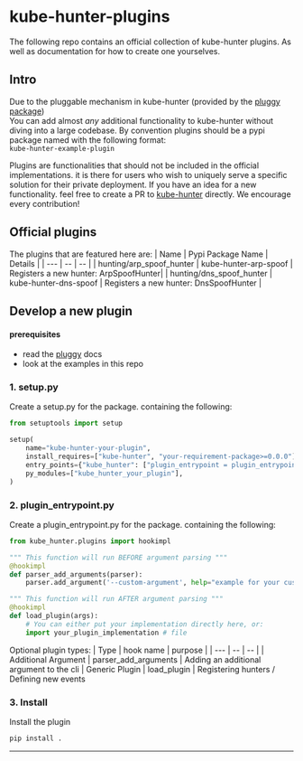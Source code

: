 # kube-hunter-plugins
The following repo contains an official collection of kube-hunter plugins.
As well as documentation for how to create one yourselves.

## Intro
Due to the pluggable mechanism in kube-hunter (provided by the [pluggy package](https://pluggy.readthedocs.io/en/stable/))  
You can add almost _any_ additional functionality to kube-hunter without diving into 
a large codebase.
By convention plugins should be a pypi package named with the following format:  
 `kube-hunter-example-plugin`

Plugins are functionalities that should not be included in the official implementations. it is there for users who wish to uniquely serve a specific solution for their private deployment. 
If you have an idea for a new functionality. feel free to create a PR to [kube-hunter](https://github.com/aquasecurity/kube-hunter) directly. We encourage every contribution!

## Official plugins
The plugins that are featured here are:
| Name | Pypi Package Name | Details |
| --- | -- | -- | 
| hunting/arp_spoof_hunter | kube-hunter-arp-spoof | Registers a new hunter: ArpSpoofHunter|
| hunting/dns_spoof_hunter      | kube-hunter-dns-spoof | Registers a new hunter: DnsSpoofHunter |
## Develop a new plugin
#### prerequisites
* read the [pluggy](https://pluggy.readthedocs.io/en/stable/) docs
* look at the examples in this repo

### 1. setup.py
Create a setup.py for the package. containing the following:
```python
from setuptools import setup

setup(
    name="kube-hunter-your-plugin",
    install_requires=["kube-hunter", "your-requirement-package>=0.0.0"],
    entry_points={"kube_hunter": ["plugin_entrypoint = plugin_entrypoint"]},
    py_modules=["kube_hunter_your_plugin"],
)
```

### 2. plugin_entrypoint.py
Create a plugin_entrypoint.py for the package. containing the following:
```python
from kube_hunter.plugins import hookimpl

""" This function will run BEFORE argument parsing """
@hookimpl
def parser_add_arguments(parser):
    parser.add_argument('--custom-argument', help="example for your custom argument")

""" This function will run AFTER argument parsing """
@hookimpl
def load_plugin(args):
    # You can either put your implementation directly here, or:
    import your_plugin_implementation # file
```

Optional plugin types:
| Type | hook name | purpose |
| --- | -- | -- | 
| Additional Argument | parser_add_arguments | Adding an additional argument to the cli
| Generic Plugin      | load_plugin | Registering hunters / Defining new events 

### 3. Install
Install the plugin 
```bash
pip install .
```


-----
